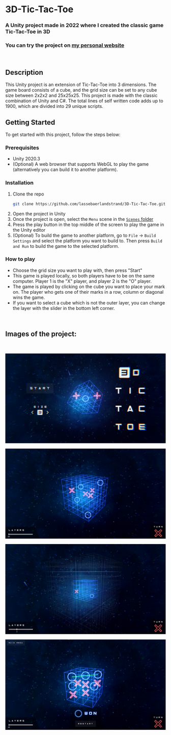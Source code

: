 # 3D-Tic-Tac-Toe

### A Unity project made in 2022 where I created the classic game Tic-Tac-Toe in 3D

### You can try the project on [my personal website](https://lasseprojects.tech/3d-tic-tac-toe/3dtictactoe)

<br />

## Description

This Unity project is an extension of Tic-Tac-Toe into 3 dimensions. The game board consists of a cube, and the grid size can be set to any cube size between 2x2x2 and 25x25x25. This project is made with the classic combination of Unity and C#. The total lines of self written code adds up to 1900, which are divided into 29 unique scripts.

## Getting Started
To get started with this project, follow the steps below:

### Prerequisites
* Unity 2020.3
* (Optional) A web browser that supports WebGL to play the game (alternatively you can build it to another platform).

### Installation
1. Clone the repo
   ```sh
   git clone https://github.com/lassebaerlandstrand/3D-Tic-Tac-Toe.git
   ```
2. Open the project in Unity
3. Once the project is open, select the `Menu` scene in the [`Scenes` folder](Assets/Scenes/)
4. Press the play button in the top middle of the screen to play the game in the Unity editor
5. (Optional) To build the game to another platform, go to `File` -> `Build Settings` and select the platform you want to build to. Then press `Build and Run` to build the game to the selected platform.

### How to play
* Choose the grid size you want to play with, then press "Start"
* This game is played locally, so both players have to be on the same computer. Player 1 is the "X" player, and player 2 is the "O" player.
* The game is played by clicking on the cube you want to place your mark on. The player who gets one of their marks in a row, column or diagonal wins the game.
* If you want to select a cube which is not the outer layer, you can change the layer with the slider in the bottom left corner.

<br />

## Images of the project:

<br />

![Image of user interface](/img/img1.png)

![Image of user interface](/img/img2.png)

![Image of user interface](/img/img3.png)

![Image of user interface](/img/img4.png)